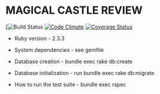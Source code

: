 # MAGICAL CASTLE REVIEW

[![Build Status](https://codeship.com/projects/ae3e3ca0-294c-0136-fc96-0a32eecaac5e/status?branch=master)
[![Code Climate](https://codeclimate.com/github/DJG86g/magical-castle-review/badges/gpa.svg)](https://codeclimate.com/github/DJG86g/magical-castle-review)
[![Coverage Status](https://coveralls.io/repos/github/DJG86g/magical-castle-review/badge.svg?branch=master)](https://coveralls.io/github/DJG86g/magical-castle-review?branch=master)

* Ruby version - 2.3.3

* System dependencies - see gemfile

* Database creation - bundle exec rake db:create

* Database initialization - run bundle exec rake db:migrate

* How to run the test suite - bundle exec rspec
